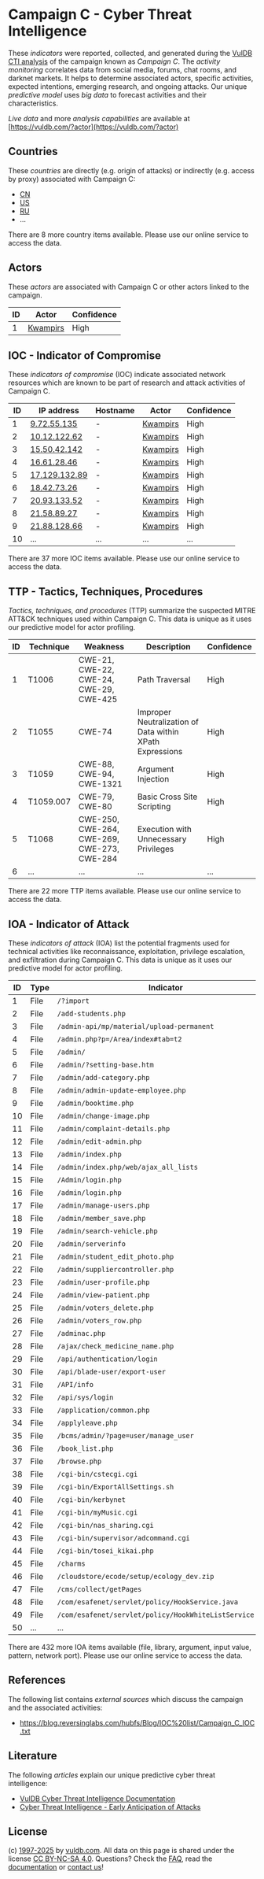 # Campaign C - Cyber Threat Intelligence

These _indicators_ were reported, collected, and generated during the [VulDB CTI analysis](https://vuldb.com/?kb.cti) of the campaign known as _Campaign C_. The _activity monitoring_ correlates data from social media, forums, chat rooms, and darknet markets. It helps to determine associated actors, specific activities, expected intentions, emerging research, and ongoing attacks. Our unique _predictive model_ uses _big data_ to forecast activities and their characteristics.

_Live data_ and more _analysis capabilities_ are available at [https://vuldb.com/?actor](https://vuldb.com/?actor)

## Countries

These _countries_ are directly (e.g. origin of attacks) or indirectly (e.g. access by proxy) associated with Campaign C:

* [CN](https://vuldb.com/?country.cn)
* [US](https://vuldb.com/?country.us)
* [RU](https://vuldb.com/?country.ru)
* ...

There are 8 more country items available. Please use our online service to access the data.

## Actors

These _actors_ are associated with Campaign C or other actors linked to the campaign.

ID | Actor | Confidence
-- | ----- | ----------
1 | [Kwampirs](https://vuldb.com/?actor.kwampirs) | High

## IOC - Indicator of Compromise

These _indicators of compromise_ (IOC) indicate associated network resources which are known to be part of research and attack activities of Campaign C.

ID | IP address | Hostname | Actor | Confidence
-- | ---------- | -------- | ----- | ----------
1 | [9.72.55.135](https://vuldb.com/?ip.9.72.55.135) | - | [Kwampirs](https://vuldb.com/?actor.kwampirs) | High
2 | [10.12.122.62](https://vuldb.com/?ip.10.12.122.62) | - | [Kwampirs](https://vuldb.com/?actor.kwampirs) | High
3 | [15.50.42.142](https://vuldb.com/?ip.15.50.42.142) | - | [Kwampirs](https://vuldb.com/?actor.kwampirs) | High
4 | [16.61.28.46](https://vuldb.com/?ip.16.61.28.46) | - | [Kwampirs](https://vuldb.com/?actor.kwampirs) | High
5 | [17.129.132.89](https://vuldb.com/?ip.17.129.132.89) | - | [Kwampirs](https://vuldb.com/?actor.kwampirs) | High
6 | [18.42.73.26](https://vuldb.com/?ip.18.42.73.26) | - | [Kwampirs](https://vuldb.com/?actor.kwampirs) | High
7 | [20.93.133.52](https://vuldb.com/?ip.20.93.133.52) | - | [Kwampirs](https://vuldb.com/?actor.kwampirs) | High
8 | [21.58.89.27](https://vuldb.com/?ip.21.58.89.27) | - | [Kwampirs](https://vuldb.com/?actor.kwampirs) | High
9 | [21.88.128.66](https://vuldb.com/?ip.21.88.128.66) | - | [Kwampirs](https://vuldb.com/?actor.kwampirs) | High
10 | ... | ... | ... | ...

There are 37 more IOC items available. Please use our online service to access the data.

## TTP - Tactics, Techniques, Procedures

_Tactics, techniques, and procedures_ (TTP) summarize the suspected MITRE ATT&CK techniques used within Campaign C. This data is unique as it uses our predictive model for actor profiling.

ID | Technique | Weakness | Description | Confidence
-- | --------- | -------- | ----------- | ----------
1 | T1006 | CWE-21, CWE-22, CWE-24, CWE-29, CWE-425 | Path Traversal | High
2 | T1055 | CWE-74 | Improper Neutralization of Data within XPath Expressions | High
3 | T1059 | CWE-88, CWE-94, CWE-1321 | Argument Injection | High
4 | T1059.007 | CWE-79, CWE-80 | Basic Cross Site Scripting | High
5 | T1068 | CWE-250, CWE-264, CWE-269, CWE-273, CWE-284 | Execution with Unnecessary Privileges | High
6 | ... | ... | ... | ...

There are 22 more TTP items available. Please use our online service to access the data.

## IOA - Indicator of Attack

These _indicators of attack_ (IOA) list the potential fragments used for technical activities like reconnaissance, exploitation, privilege escalation, and exfiltration during Campaign C. This data is unique as it uses our predictive model for actor profiling.

ID | Type | Indicator | Confidence
-- | ---- | --------- | ----------
1 | File | `/?import` | Medium
2 | File | `/add-students.php` | High
3 | File | `/admin-api/mp/material/upload-permanent` | High
4 | File | `/admin.php?p=/Area/index#tab=t2` | High
5 | File | `/admin/` | Low
6 | File | `/admin/?setting-base.htm` | High
7 | File | `/admin/add-category.php` | High
8 | File | `/admin/admin-update-employee.php` | High
9 | File | `/admin/booktime.php` | High
10 | File | `/admin/change-image.php` | High
11 | File | `/admin/complaint-details.php` | High
12 | File | `/admin/edit-admin.php` | High
13 | File | `/admin/index.php` | High
14 | File | `/admin/index.php/web/ajax_all_lists` | High
15 | File | `/Admin/login.php` | High
16 | File | `/admin/login.php` | High
17 | File | `/admin/manage-users.php` | High
18 | File | `/admin/member_save.php` | High
19 | File | `/admin/search-vehicle.php` | High
20 | File | `/admin/serverinfo` | High
21 | File | `/admin/student_edit_photo.php` | High
22 | File | `/admin/suppliercontroller.php` | High
23 | File | `/admin/user-profile.php` | High
24 | File | `/admin/view-patient.php` | High
25 | File | `/admin/voters_delete.php` | High
26 | File | `/admin/voters_row.php` | High
27 | File | `/adminac.php` | Medium
28 | File | `/ajax/check_medicine_name.php` | High
29 | File | `/api/authentication/login` | High
30 | File | `/api/blade-user/export-user` | High
31 | File | `/API/info` | Medium
32 | File | `/api/sys/login` | High
33 | File | `/application/common.php` | High
34 | File | `/applyleave.php` | High
35 | File | `/bcms/admin/?page=user/manage_user` | High
36 | File | `/book_list.php` | High
37 | File | `/browse.php` | Medium
38 | File | `/cgi-bin/cstecgi.cgi` | High
39 | File | `/cgi-bin/ExportAllSettings.sh` | High
40 | File | `/cgi-bin/kerbynet` | High
41 | File | `/cgi-bin/myMusic.cgi` | High
42 | File | `/cgi-bin/nas_sharing.cgi` | High
43 | File | `/cgi-bin/supervisor/adcommand.cgi` | High
44 | File | `/cgi-bin/tosei_kikai.php` | High
45 | File | `/charms` | Low
46 | File | `/cloudstore/ecode/setup/ecology_dev.zip` | High
47 | File | `/cms/collect/getPages` | High
48 | File | `/com/esafenet/servlet/policy/HookService.java` | High
49 | File | `/com/esafenet/servlet/policy/HookWhiteListService.java` | High
50 | ... | ... | ...

There are 432 more IOA items available (file, library, argument, input value, pattern, network port). Please use our online service to access the data.

## References

The following list contains _external sources_ which discuss the campaign and the associated activities:

* https://blog.reversinglabs.com/hubfs/Blog/IOC%20list/Campaign_C_IOC.txt

## Literature

The following _articles_ explain our unique predictive cyber threat intelligence:

* [VulDB Cyber Threat Intelligence Documentation](https://vuldb.com/?kb.cti)
* [Cyber Threat Intelligence - Early Anticipation of Attacks](https://www.scip.ch/en/?labs.20201022)

## License

(c) [1997-2025](https://vuldb.com/?kb.changelog) by [vuldb.com](https://vuldb.com/?kb.about). All data on this page is shared under the license [CC BY-NC-SA 4.0](https://creativecommons.org/licenses/by-nc-sa/4.0/). Questions? Check the [FAQ](https://vuldb.com/?kb.faq), read the [documentation](https://vuldb.com/?kb) or [contact us](https://vuldb.com/?contact)!
